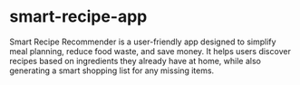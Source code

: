# smart-recipe-app
Smart Recipe Recommender is a user-friendly app designed to simplify meal planning, reduce food waste, and save money. It helps users discover recipes based on ingredients they already have at home, while also generating a smart shopping list for any missing items.
